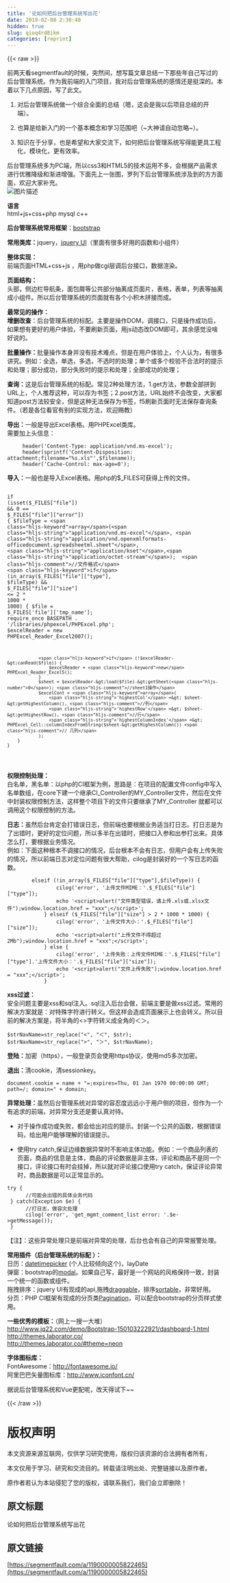 ```yaml
---
title: '论如何把后台管理系统写出花' 
date: 2019-02-08 2:30:40
hidden: true
slug: qioq4rd8ikm
categories: [reprint]
---
```


{{< raw >}}

                    
<p>前两天看segmentfault的时候，突然间，想写篇文章总结一下那些年自己写过的后台管理系统。作为我前端的入门项目，我对后台管理系统的感情还是挺深的。本着以下几点原因，写了此文。</p>
<ol>
<li><p>对后台管理系统做一个综合全面的总结（嗯，这会是我以后项目总结的开端）。</p></li>
<li><p>也算是给新入门的一个基本概念和学习范围吧（~大神请自动忽略~）。</p></li>
<li><p>知识在于分享，也是希望和大家交流下，如何把后台管理系统写得能更具工程化，模块化，更有效率。</p></li>
</ol>
<p>后台管理系统多为PC端，所以css3和HTML5的技术运用不多，会根据产品需求进行优雅降级和渐进增强。下面先上一张图，罗列下后台管理系统涉及到的方方面面，欢迎大家补充。<br><span class="img-wrap"><img data-src="/img/bVyAnl" src="https://static.alili.tech/img/bVyAnl" alt="图片描述" title="图片描述" style="cursor: pointer; display: inline;"></span></p>
<p><strong>语言</strong><br>html+js+css+php  mysql c++</p>
<p><strong>后台管理系统常用框架</strong>：<a href="http://www.bootcss.com/" rel="nofollow noreferrer" target="_blank">bootstrap</a></p>
<p><strong>常用类库：</strong>jquery，<a href="http://www.runoob.com/jqueryui/jqueryui-tutorial.html" rel="nofollow noreferrer" target="_blank">jquery UI</a>（里面有很多好用的函数和小组件）</p>
<p><strong>整体实现：</strong><br>前端页面HTML+css+js ，用php做cgi层调后台接口，数据渲染。</p>
<p><strong>页面结构：</strong><br>头部，侧边栏导航条，面包屑等公共部分抽离成页面片，表格，表单，列表等抽离成小组件。所以后台管理系统的页面就有各个小积木拼接而成。</p>
<p><strong>最常见的操作：</strong><br><strong>增删改查</strong>：后台管理系统的标配。主要是操作DOM，调接口，只是操作成功后，如果想有更好的用户体验，不要刷新页面，用js动态改DOM即可，其余感觉没啥好说的。</p>
<p><strong>批量操作：</strong>批量操作本身并没有技术难点，但是在用户体验上，个人认为，有很多讲究。例如：全选，单选，多选，不选时的处理；单个或多个校验不合法时的提示和处理；部分成功，部分失败时的提示和处理；全部成功的处理；</p>
<p><strong>查询：</strong>这是后台管理系统的标配。常见2种处理方法，1.get方法，参数全部拼到URL上，个人推荐这种，可以存为书签；2.post方法，URL始终不会改变，大家都知道post方法较安全，但是这种无法保存为书签，f5刷新页面时无法保存查询条件。（若是各位看官有别的实现方法，欢迎赐教）</p>
<p><strong>导出：</strong>一般是导出Excel表格。用PHPExcel类库。<br>需要加上头信息：</p>
<div class="widget-codetool" style="display:none;">
      <div class="widget-codetool--inner">
      <span class="selectCode code-tool" data-toggle="tooltip" data-placement="top" title="" data-original-title="全选"></span>
      <span type="button" class="copyCode code-tool" data-toggle="tooltip" data-placement="top" data-clipboard-text="     header('Content-Type: application/vnd.ms-excel');
     header(sprintf('Content-Disposition: attachment;filename=&quot;%s.xls&quot;',$filename));
     header('Cache-Control: max-age=0');
" title="" data-original-title="复制"></span>
      <span type="button" class="saveToNote code-tool" data-toggle="tooltip" data-placement="top" title="" data-original-title="放进笔记"></span>
      </div>
      </div><pre class="hljs lasso"><code>     <span class="hljs-keyword">header</span>(<span class="hljs-string">'Content-Type: application/vnd.ms-excel'</span>);
     <span class="hljs-keyword">header</span>(sprintf(<span class="hljs-string">'Content-Disposition: attachment;filename="%s.xls"'</span>,$filename));
     <span class="hljs-keyword">header</span>(<span class="hljs-string">'Cache-Control: max-age=0'</span>);
</code></pre>
<p><strong>导入：</strong>一般也是导入Excel表格。用php的$_FILES可获得上传的文件。</p>
<div class="widget-codetool" style="display:none;">
      <div class="widget-codetool--inner">
      <span class="selectCode code-tool" data-toggle="tooltip" data-placement="top" title="" data-original-title="全选"></span>
      <span type="button" class="copyCode code-tool" data-toggle="tooltip" data-placement="top" data-clipboard-text="      if (isset($_FILES[&quot;file&quot;]) &amp;&amp; 0 == $_FILES[&quot;file&quot;][&quot;error&quot;]) {
            $fileType = array(&quot;application/vnd.ms-excel&quot;, &quot;application/vnd.openxmlformats-officedocument.spreadsheetml.sheet&quot;, &quot;application/kset&quot;,&quot;application/octet-stream&quot;);  //文件格式
            if (in_array($_FILES[&quot;file&quot;][&quot;type&quot;], $fileType) &amp;&amp; $_FILES[&quot;file&quot;][&quot;size&quot;] <= 2 * 1000 * 1000) {
                $file = $_FILES['file']['tmp_name'];
                require_once BASEPATH . '/libraries/phpexcel/PHPExcel.php';
                $excelReader = new PHPExcel_Reader_Excel2007();

                if (!$excelReader->canRead($file)) {
                    $excelReader = new PHPExcel_Reader_Excel5();
                }
                $sheet = $excelReader->load($file)->getSheet(0); //sheet1操作
                $excelCont = array(
                    'highestCol' => $sheet->getHighestColumn(), //列
                    'highestRow' => $sheet->getHighestRow(), //行
                    'highestColumnIndex' => PHPExcel_Cell::columnIndexFromString($sheet->getHighestColumn()) // 几列
                );
        }
    }
" title="" data-original-title="复制"></span>
      <span type="button" class="saveToNote code-tool" data-toggle="tooltip" data-placement="top" title="" data-original-title="放进笔记"></span>
      </div>
      </div><pre class="hljs php"><code>      <span class="hljs-keyword">if</span> (<span class="hljs-keyword">isset</span>($_FILES[<span class="hljs-string">"file"</span>]) &amp;&amp; <span class="hljs-number">0</span> == $_FILES[<span class="hljs-string">"file"</span>][<span class="hljs-string">"error"</span>]) {
            $fileType = <span class="hljs-keyword">array</span>(<span class="hljs-string">"application/vnd.ms-excel"</span>, <span class="hljs-string">"application/vnd.openxmlformats-officedocument.spreadsheetml.sheet"</span>, <span class="hljs-string">"application/kset"</span>,<span class="hljs-string">"application/octet-stream"</span>);  <span class="hljs-comment">//文件格式</span>
            <span class="hljs-keyword">if</span> (in_array($_FILES[<span class="hljs-string">"file"</span>][<span class="hljs-string">"type"</span>], $fileType) &amp;&amp; $_FILES[<span class="hljs-string">"file"</span>][<span class="hljs-string">"size"</span>] &lt;= <span class="hljs-number">2</span> * <span class="hljs-number">1000</span> * <span class="hljs-number">1000</span>) {
                $file = $_FILES[<span class="hljs-string">'file'</span>][<span class="hljs-string">'tmp_name'</span>];
                <span class="hljs-keyword">require_once</span> BASEPATH . <span class="hljs-string">'/libraries/phpexcel/PHPExcel.php'</span>;
                $excelReader = <span class="hljs-keyword">new</span> PHPExcel_Reader_Excel2007();

                <span class="hljs-keyword">if</span> (!$excelReader-&gt;canRead($file)) {
                    $excelReader = <span class="hljs-keyword">new</span> PHPExcel_Reader_Excel5();
                }
                $sheet = $excelReader-&gt;load($file)-&gt;getSheet(<span class="hljs-number">0</span>); <span class="hljs-comment">//sheet1操作</span>
                $excelCont = <span class="hljs-keyword">array</span>(
                    <span class="hljs-string">'highestCol'</span> =&gt; $sheet-&gt;getHighestColumn(), <span class="hljs-comment">//列</span>
                    <span class="hljs-string">'highestRow'</span> =&gt; $sheet-&gt;getHighestRow(), <span class="hljs-comment">//行</span>
                    <span class="hljs-string">'highestColumnIndex'</span> =&gt; PHPExcel_Cell::columnIndexFromString($sheet-&gt;getHighestColumn()) <span class="hljs-comment">// 几列</span>
                );
        }
    }
</code></pre>
<p><strong>权限控制处理：</strong><br>白名单，黑名单：以php的CI框架为例，思路是：在项目的配置文件config中写入名单数组，在core下建一个继承CI_Controller的MY_Controller文件，然后在文件中封装权限控制方法，这样整个项目下的文件只要继承了MY_Controller 就都可以调用这个权限控制的方法。</p>
<p><strong>日志：</strong>虽然后台肯定会打错误日志，但前端也要根据业务适当打日志。打日志是为了出错时，更好的定位问题，所以多半在出错时，把接口入参和出参打出来。具体怎么打，要根据业务情况。<br>例如：下面这种根本不调接口的情况，后台根本不会有日志，但用户会有上传失败的情况，所以前端日志对定位问题有很大帮助，cilog是封装好的一个写日志的函数。</p>
<div class="widget-codetool" style="display:none;">
      <div class="widget-codetool--inner">
      <span class="selectCode code-tool" data-toggle="tooltip" data-placement="top" title="" data-original-title="全选"></span>
      <span type="button" class="copyCode code-tool" data-toggle="tooltip" data-placement="top" data-clipboard-text="        elseif (!in_array($_FILES[&quot;file&quot;][&quot;type&quot;],$fileType)) {
                cilog('error', '上传文件MIME：'.$_FILES[&quot;file&quot;][&quot;type&quot;]);
                echo '<script>alert(&quot;文件类型错误，请上传.xls或.xlsx文件&quot;);window.location.href = &quot;xxx&quot;;</script>';
            } elseif ($_FILES[&quot;file&quot;][&quot;size&quot;] > 2 * 1000 * 1000) {
                cilog('error', '上传文件大小：'.$_FILES[&quot;file&quot;][&quot;size&quot;]);
                echo '<script>alert(&quot;上传文件不得超过2Mb&quot;);window.location.href = &quot;xxx&quot;;</script>';
            } else {
                cilog('error', '上传失败：上传文件MIME：'.$_FILES[&quot;file&quot;][&quot;type&quot;].'上传文件大小：'.$_FILES[&quot;file&quot;][&quot;size&quot;]);
                echo '<script>alert(&quot;文件上传失败&quot;);window.location.href = &quot;xxx&quot;;</script>';
            }
" title="" data-original-title="复制"></span>
      <span type="button" class="saveToNote code-tool" data-toggle="tooltip" data-placement="top" title="" data-original-title="放进笔记"></span>
      </div>
      </div><pre class="hljs php"><code>        <span class="hljs-keyword">elseif</span> (!in_array($_FILES[<span class="hljs-string">"file"</span>][<span class="hljs-string">"type"</span>],$fileType)) {
                cilog(<span class="hljs-string">'error'</span>, <span class="hljs-string">'上传文件MIME：'</span>.$_FILES[<span class="hljs-string">"file"</span>][<span class="hljs-string">"type"</span>]);
                <span class="hljs-keyword">echo</span> <span class="hljs-string">'&lt;script&gt;alert("文件类型错误，请上传.xls或.xlsx文件");window.location.href = "xxx";&lt;/script&gt;'</span>;
            } <span class="hljs-keyword">elseif</span> ($_FILES[<span class="hljs-string">"file"</span>][<span class="hljs-string">"size"</span>] &gt; <span class="hljs-number">2</span> * <span class="hljs-number">1000</span> * <span class="hljs-number">1000</span>) {
                cilog(<span class="hljs-string">'error'</span>, <span class="hljs-string">'上传文件大小：'</span>.$_FILES[<span class="hljs-string">"file"</span>][<span class="hljs-string">"size"</span>]);
                <span class="hljs-keyword">echo</span> <span class="hljs-string">'&lt;script&gt;alert("上传文件不得超过2Mb");window.location.href = "xxx";&lt;/script&gt;'</span>;
            } <span class="hljs-keyword">else</span> {
                cilog(<span class="hljs-string">'error'</span>, <span class="hljs-string">'上传失败：上传文件MIME：'</span>.$_FILES[<span class="hljs-string">"file"</span>][<span class="hljs-string">"type"</span>].<span class="hljs-string">'上传文件大小：'</span>.$_FILES[<span class="hljs-string">"file"</span>][<span class="hljs-string">"size"</span>]);
                <span class="hljs-keyword">echo</span> <span class="hljs-string">'&lt;script&gt;alert("文件上传失败");window.location.href = "xxx";&lt;/script&gt;'</span>;
            }
</code></pre>
<p><strong>xss过滤：</strong><br>安全问题主要是xss和sql注入。sql注入后台会做，前端主要是做xss过滤。常用的解决方案就是：对特殊字符进行转义。但这样会造成页面展示上也会转义。所以目前的解决方案是，将半角的&lt;&gt;字符转义成全角的＜＞。</p>
<div class="widget-codetool" style="display:none;">
      <div class="widget-codetool--inner">
      <span class="selectCode code-tool" data-toggle="tooltip" data-placement="top" title="" data-original-title="全选"></span>
      <span type="button" class="copyCode code-tool" data-toggle="tooltip" data-placement="top" data-clipboard-text="$strNavName=str_replace(&quot;<&quot;, &quot;＜&quot;, $str);
$strNavName=str_replace(&quot;>&quot;, &quot;＞&quot;, $strNavName);
" title="" data-original-title="复制"></span>
      <span type="button" class="saveToNote code-tool" data-toggle="tooltip" data-placement="top" title="" data-original-title="放进笔记"></span>
      </div>
      </div><pre class="hljs autoit"><code>$strNavName=str_replace(<span class="hljs-string">"&lt;"</span>, <span class="hljs-string">"＜"</span>, $str)<span class="hljs-comment">;</span>
$strNavName=str_replace(<span class="hljs-string">"&gt;"</span>, <span class="hljs-string">"＞"</span>, $strNavName)<span class="hljs-comment">;</span>
</code></pre>
<p><strong>登陆：</strong>加密（https），一般登录页会使用https协议，使用md5多次加密。</p>
<p><strong>退出：</strong>清cookie，清sessionkey。</p>
<div class="widget-codetool" style="display:none;">
      <div class="widget-codetool--inner">
      <span class="selectCode code-tool" data-toggle="tooltip" data-placement="top" title="" data-original-title="全选"></span>
      <span type="button" class="copyCode code-tool" data-toggle="tooltip" data-placement="top" data-clipboard-text="document.cookie = name + &quot;=;expires=Thu, 01 Jan 1970 00:00:00 GMT; path=/; domain=&quot; + domain;
" title="" data-original-title="复制"></span>
      <span type="button" class="saveToNote code-tool" data-toggle="tooltip" data-placement="top" title="" data-original-title="放进笔记"></span>
      </div>
      </div><pre class="hljs applescript"><code>document.cookie = <span class="hljs-built_in">name</span> + <span class="hljs-string">"=;expires=Thu, 01 Jan 1970 00:00:00 GMT; path=/; domain="</span> + domain;
</code></pre>
<p><strong>异常处理：</strong>虽然后台管理系统对异常的容忍度远远小于用户侧的项目，但作为一个有追求的前端，对异常分支还是要认真对待。</p>
<ul>
<li><p>对于操作成功或失败，都会给出对应的提示。封装一个公共的函数，根据错误码，给出用户能够理解的错误提示。</p></li>
<li><p>使用try  catch,保证边缘数据异常时不影响主体功能。例如：一个商品列表的页面，商品的信息是主体，商品的评论数据是非主体，评论和商品不是同一个接口，评论接口有时会挂掉，所以就对评论接口使用try catch，保证评论异常时，商品数据是可以正常显示的。</p></li>
</ul>
<div class="widget-codetool" style="display:none;">
      <div class="widget-codetool--inner">
      <span class="selectCode code-tool" data-toggle="tooltip" data-placement="top" title="" data-original-title="全选"></span>
      <span type="button" class="copyCode code-tool" data-toggle="tooltip" data-placement="top" data-clipboard-text="try {
      //可能会出错的具体业务代码 
 } catch(Exception $e) {
      //打日志，做容灾处理
      cilog('error', 'get_mgmt_comment_list error: '.$e->getMessage());
 } 
" title="" data-original-title="复制"></span>
      <span type="button" class="saveToNote code-tool" data-toggle="tooltip" data-placement="top" title="" data-original-title="放进笔记"></span>
      </div>
      </div><pre class="hljs php"><code><span class="hljs-keyword">try</span> {
      <span class="hljs-comment">//可能会出错的具体业务代码 </span>
 } <span class="hljs-keyword">catch</span>(<span class="hljs-keyword">Exception</span> $e) {
      <span class="hljs-comment">//打日志，做容灾处理</span>
      cilog(<span class="hljs-string">'error'</span>, <span class="hljs-string">'get_mgmt_comment_list error: '</span>.$e-&gt;getMessage());
 } 
</code></pre>
<p>【注】：这些异常处理只是前端对异常的处理，后台也会有自己的异常报警处理。</p>
<p><strong>常用插件（后台管理系统的标配 ）：</strong><br>日历：<a href="http://www.bootcss.com/p/bootstrap-datetimepicker/" rel="nofollow noreferrer" target="_blank">datetimepicker</a> (个人比较倾向这个)，layDate<br>弹窗：bootstrap的<a href="http://v3.bootcss.com/javascript/#modals" rel="nofollow noreferrer" target="_blank">modal</a>。如果自己写，最好是一个网站的风格保持一致，封装一个统一的函数或组件。<br>拖拽排序：jquery UI有现成的api,拖拽<a href="http://www.runoob.com/jqueryui/example-draggable.html" rel="nofollow noreferrer" target="_blank">draggable</a>，排序<a href="http://www.runoob.com/jqueryui/example-sortable.html" rel="nofollow noreferrer" target="_blank">sortable</a>，非常好用。<br>分页：PHP CI框架有现成的分页类<a href="http://codeigniter.org.cn/user_guide/libraries/pagination.html?highlight=pagination#CI_Pagination" rel="nofollow noreferrer" target="_blank">Pagination</a>，可以配合bootstrap的分页样式使用。</p>
<p><strong>一些优秀的模板：</strong>（网上一搜一大堆）<br><a href="http://www.jq22.com/demo/Bootstrap-150103222921/dashboard-1.html" rel="nofollow noreferrer" target="_blank">http://www.jq22.com/demo/Bootstrap-150103222921/dashboard-1.html</a><br><a href="http://themes.laborator.co/" rel="nofollow noreferrer" target="_blank">http://themes.laborator.co/</a><br><a href="http://themes.laborator.co/#theme=neon" rel="nofollow noreferrer" target="_blank">http://themes.laborator.co/#theme=neon</a></p>
<p><strong>字体图标库：</strong><br>FontAwesome：<a href="http://fontawesome.io/" rel="nofollow noreferrer" target="_blank">http://fontawesome.io/</a><br>阿里巴巴矢量图标库：<a href="http://www.iconfont.cn/" rel="nofollow noreferrer" target="_blank">http://www.iconfont.cn/</a></p>
<p>据说后台管理系统和Vue更配呢，改天得试下~~</p>

                
{{< /raw >}}

# 版权声明
本文资源来源互联网，仅供学习研究使用，版权归该资源的合法拥有者所有，

本文仅用于学习、研究和交流目的。转载请注明出处、完整链接以及原作者。

原作者若认为本站侵犯了您的版权，请联系我们，我们会立即删除！

## 原文标题
论如何把后台管理系统写出花

## 原文链接
[https://segmentfault.com/a/1190000005822465](https://segmentfault.com/a/1190000005822465)

